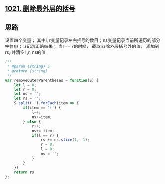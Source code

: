## [1021. 删除最外层的括号](https://leetcode-cn.com/problems/remove-outermost-parentheses/comments/)

## 思路
设置四个变量； 其中l, r变量记录左右括号的数目；ns变量记录当前所遍历的部分字符串；rs记录正确结果；
当l == r的时候， 截取ns除外层括号外的值， 添加到rs, 并清空l ,r, ns的值
```js
/**
 * @param {string} S
 * @return {string}
 */
var removeOuterParentheses = function(S) {
    let l = 0;
    let r = 0;
    let ns = '';
    let rs = '';
    S.split('').forEach(item => {
        if(item == '(') {
            l++;
            ns+=item;
        } else {
            r++;
            ns+= item;
            if(l == r) {
                rs += ns.slice(1, -1);
                r = 0;
                l = 0;
                ns = '';
            }
        }
    })
    return rs
};
```